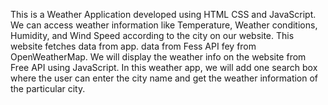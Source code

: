 This is a Weather Application developed using HTML CSS and JavaScript. We can access weather information like Temperature,  Weather conditions, Humidity, and Wind Speed according to the city on our website. This website fetches data from  app. data from Fess API fey from OpenWeatherMap.
 We will display the weather info on the website from Free API using JavaScript.
In this weather app, we will add one search box where the user can enter the city name and get the weather information of the particular city.

